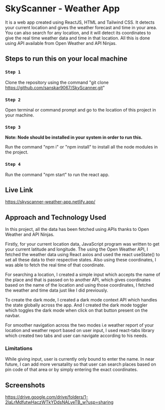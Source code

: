 # SkyScanner - Weather App

It is a web app created using ReactJS, HTML and Tailwind CSS. It detects your current location and gives the weather forecast and time in your area.
You can also search for any location, and it will detect its coordinates to give the real time weather data and time in that location. All this is done using API available from Open Weather and API Ninjas.

## Steps to run this on your local machine

### `Step 1`

Clone the repository using the command "git clone https://github.com/sanskar9067/SkyScanner.git"

### `Step 2`

Open terminal or command prompt and go to the location of this project in your machine.

### `Step 3`

**Note: Node should be installed in your system in order to run this.**

Run the command "npm i" or "npm install" to install all the node modules in the project.

### `Step 4`

Run the command "npm start" to run the react app.

## Live Link

https://skyscanner-weather-app.netlify.app/

## Approach and Technology Used

In this project, all the data has been fetched using APIs thanks to Open Weather and API Ninjas.

Firstly, for your current location data, JavaScript program was written to get your current latitude and longitude. The using the Open Weather API, I fetched the weather data using React axios and used the react useState() to set all these data to their respective states. Also using these coordinates, I was able to fetch the real time of that coordinate.

For searching a location, I created a simple input which accepts the name of the place and that is passed on to another API, which gives coordinates based on the name of the location and using those coordinates, I fetched the weather and time data just like I did previously.

To create the dark mode, I created a dark mode context API which handles the state globally across the app. And I created the dark mode toggler which toggles the dark mode when click on that button present on the navbar.

For smoother navigation across the two modes i.e weather report of your location and weather report based on user input, I used react-tabs library which created two tabs and user can navigate according to his needs.

### Limitations

While giving input, user is currently only bound to enter the name. In near future, I can add more versatality so that user can search places based on pin code of that area or by simply entering the exact coordinates.

## Screenshots

https://drive.google.com/drive/folders/1-2laLrMdfutwHaczWTkYDdsNALyeTB_w?usp=sharing